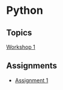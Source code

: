 # Python

## Topics
[Workshop 1](./docs/workshop_1.md)

## Assignments
- [Assignment 1](https://classroom.github.com/a/zgn-NZiS)
